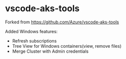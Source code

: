# vscode-aks-tools

Forked from https://github.com/Azure/vscode-aks-tools

Added Windows features:
- Refresh subscriptions
- Tree View for Windows containers(view, remove files)
- Merge Cluster with Admin credentials